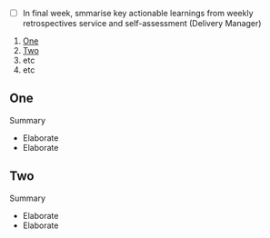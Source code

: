 - [ ] In final week, smmarise key actionable learnings from weekly retrospectives service and self-assessment (Delivery Manager)

1. [One](#one)
1. [Two](#two)
1. etc
1. etc

## One

Summary

* Elaborate
* Elaborate

## Two

Summary

* Elaborate
* Elaborate